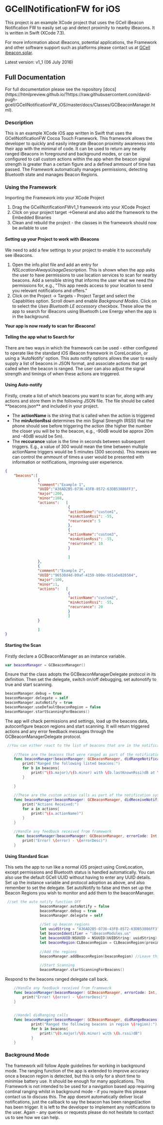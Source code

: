 # GCellNotificationFW for iOS
This project is an example XCode project that uses the GCell iBeacon Notification FW to easily set up and detect proximity to nearby iBeacons. It is written in Swift (XCode 7.3).

For more information about iBeacons, potential applications, the Framework and other software support such as platforms please contact us at [GCell ibeacon.solar](www.ibeacon.solar).

Latest version: v1_1 (06 July 2016)

<h2>Full Documentation</h2>
For full documentation please see the repository [docs](https://htmlpreview.github.io/?https://raw.githubusercontent.com/david-pugh-gcell/GCellNotificationFW_iOS/master/docs/Classes/GCBeaconManager.html).

<h3>Description</h3>

This is an example XCode iOS app written in Swift that uses the GCellNotificationFW Cocoa Touch Framework. This framework allows the developer to quickly and easily integrate iBeacon proximity awareness into their app with the minimal of code. It can be used to return any nearby ranged iBeacons in foreground and background modes, or can be configured to call custom actions within the app when the beacon signal strength is greater than a certain figure and a defined ammount of time has passed. The Framework automatically manages permissions, detecting Bluetooth state and manages Beacon Regions. 

<h3>Using the Framework</h3>

Importing the Framework into your XCode Project
1. Drag the GCellNotificationFWv1_1 framework into your XCode Project
2. Click on your project target ->General and also add the framework to the Embedded Binaries
3. Clean and rebuild the project - the classes in the framework should now be avilable to use

<h4>Setting up your Project to work with iBeacons</h4>
We need to add a few settings to your project to enable it to successfully see iBeacons. 

1. Open the info.plist file and add an entry for <i>NSLocationAlwaysUsageDescription</i>. This is shown when the app asks the user to have permissions to use location services to scan for nearby beacons. Add a sensible string that informs the user what we need the permissions for, e.g., "This app needs access to your location to send you relevant notifications and offers."
2. Click on the Project -> Targets - Project Target and select the Capablities option. Scroll down and enable <i>Background Modes</i>. Click on to select the <i> Uses Bluetooth LE accessory</i> checkbox. These allow the app to search for iBeacons using Bluetooth Low Energy when the app is in the background. 

**Your app is now ready to scan for iBeacons!** 

<h4>Telling the app what to Search for</h4>
There are two ways in which the framework can be used - either configured to operate like the standard iOS iBeacon framework in CoreLocation, or using a 'AutoNotify' option. This auto notify options allows the user to easily supply a list of beacons in JSON format, and associate actions that get called when the beacon is ranged. The user can also adjust the signal strength and timings of when these actions are triggered.

<h4>Using Auto-notify</h4>
Firstly, create a list of which beacons you want to scan for, along with any actions and store them in the following JSON file. The file should be called **beacons.json** and included in your project. 

* The **actionName** is the string that is called when the action is triggered
* The **minActionRssi** determines the min Signal Strength (RSSI) that the phone should see before triggering the action (the higher the number the closer you will be to the beacon, e.g., -90dB would be approx 20m and -40dB would be 5m). 
* The **reccurance** value is the time in seconds between subsequent triggers. E.g., a value of 300 would mean the time between multiple actionName triggers would be 5 minutes (300 seconds). This means we can control the ammount of times a user would be presented with information or notifications, improving user experience. 

```json
{
    "beacons":[
               {
               "comment":"Example 1",
               "UUID":"A36AD2B5-0736-43FB-8572-63DB53886FF3",
               "major":200,
               "minor":108,
               "actions":   [
                             {
                             "actionName":"custom1",
                             "minActionRssi": -55,
                             "recurrance": 5
                             },
                             {
                             "actionName":"custom3",
                             "minActionRssi": -55,
                             "recurrance": 10
                             }
                             
                             ]
               },
               {
               "comment":"Example 2",
               "UUID":"96530d4d-09af-4159-b99e-951a5e826584",
               "major":100,
               "minor":1,
               "actions":   [
                             {
                             "actionName":"custom2",
                             "minActionRssi": -55,
                             "recurrance": 20
                             }
                             ]
               }
               
               ]
}
```

<h4>Starting the Scan</h4>
Firstly declare a GCBeaconManager as an instance variable.

```Swift
var beaconManager = GCBeaconManager()
```

Ensure that the class adopts the GCBeaconManagerDelegate protocol in its definition. Then set the delegate, switch on/off debugging, set autonotify to true and start scanning. 

```Swift
beaconManager.debug = true
beaconManager.delegate = self
beaconManager.autoNotify = true
beaconManager.useDefaultBeaconRegion = false
beaconManager.startScanningForBeacons()
```

The app will chack permissions and settings, load up the beacons data, autoconfigure beacon regions and start scanning. It will return triggered actions and any error feedback messages through the GCBeaconManagerDelegate protocol.

```Swift
 //You can either react to the list of beacons that are in the notification list and in range, or just the list of actions associated with those beacons
    
    //These are the beacons that were ranged as part of the notification system
    func beaconManager(beaconManager: GCBeaconManager, didRangeNotificationBeacons beacons: [GCBeacon]){
        print("Ranged the following listed beacons:")
        for b in beacons{
            print("\(b.major)/\(b.minor) with \(b.lastKnownRssi)dB at \(b.lastSeen)")
        }
        
    }
    
    //These are the custom action calls as part of the notification system
    func beaconManager(beaconManager: GCBeaconManager, didReceiveNotificationActions actions: Set<GCBeaconAction>) {
        print("Actions Received:")
        for a in actions{
            print("\(a.actionName)")
        }
    }
    
    //Handle any feedback received from framework
     func beaconManager(beaconManager: GCBeaconManager, errorCode: Int, with errorMessage: String) {
        print("Error! \(error) - \(errorDesc)")
    }

```

<h4>Using Standard Scan</h4>
This sets the app to run like a normal iOS project using CoreLocation, except permissions and Bluetooth status is handled automatically. You can also use the default GCell UUID without having to enter any UUID details. Set up the instance variable and protocol adoption as above, and also remember to set the delegate. Set autoNotify to false and then set up the Beacon Regions you wish to monitor and add them to the beaconManager. 

```Swift
 //set the auto notify function OFF
                beaconManager.autoNotify = false
                beaconManager.debug = true
                beaconManager.delegate = self
                
                //Set up beacon regions
                let uuidString = "A36AD2B5-0736-43FB-8572-63DB53886FF3"
                let beaconIdentifier = "iBeaconModules.us"
                let beaconUUID:NSUUID = NSUUID(UUIDString: uuidString)!
                let beaconRegion:CLBeaconRegion = CLBeaconRegion(proximityUUID: beaconUUID, identifier: beaconIdentifier)
 
                //Add the regions
                beaconManager.addBeaconRegion(beaconRegion) //Leave this out to use the default GCell UUID as the beacon region
                
                //Start Scanning
                beaconManager.startScanningForBeacons()
```

Respond to the beacons ranged delegate call back. 

```Swift
    //Handle any feedback received from framework
    func beaconManager(beaconManager: GCBeaconManager, errorCode: Int, with errorMessage: String) {
        print("Error! \(error) - \(errorDesc)")
    }
    
    
    //Handel didRanging calls
    func beaconManager(beaconManager: GCBeaconManager, didRangeBeacons beacons: [CLBeacon], inRegion region: CLBeaconRegion) {
            print("Ranged the following beacons in region \(region):")
            for b in beacons{
                print("\(b.major)/\(b.minor) with \(b.rssi)dB")
            }
    }

```

<h3>Background Mode</h3>
The framework will follow Apple guidelines for working in background mode. The ranging function of the app is extended to improve accuracy once a beacon region is detected, but this is only for a short time to minimise battery use. It should be enough for many applications. This Framework is not intended to be used for a navigation based app requiring continal ranging whilst in background mode - if you require this please contact us to discuss this. The app doesnt automatically deliver local notifications, just the callback to say the beacon has been ranged/action has been trigger. It is left to the developer to implement any notifications to the user. Again - any queries or requests please do not hesitate to contact us to see how we can help.
